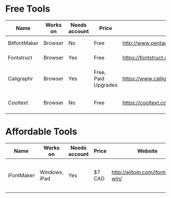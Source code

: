 # Free Tools

Name | Works on | Needs account | Price | Website | Other notes
---|---|---|---|---|---
BitfontMaker | Browser | No | Free | http://www.pentacom.jp/pentacom/bitfontmaker2/ | Limited resolution
Fontstruct | Browser | Yes | Free | https://fontstruct.com | Open-source
Caligraphr | Browser | Yes | Free, Paid Upgrades | https://www.calligraphr.com/en/ | Requires Scanner or PDF Editor
Cooltext | Browser | No | Free | https://cooltext.com | Limited, novelty texts only

# Affordable Tools

Name | Works on | Needs account | Price | Website | Other notes
---|---|---|---|---|---
iFontMaker | Windows, iPad | Yes | $7 CAD | http://eijtom.com/ifontmaker-win/ | Requires Windows Store or App Store
